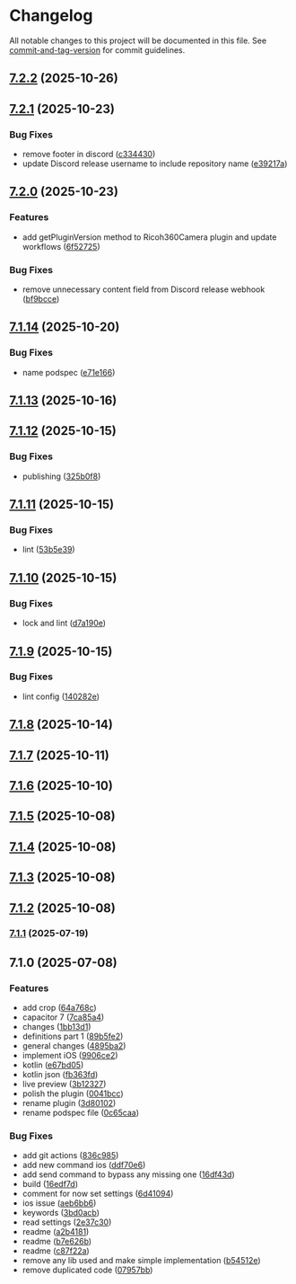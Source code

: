 # Changelog

All notable changes to this project will be documented in this file. See [commit-and-tag-version](https://github.com/absolute-version/commit-and-tag-version) for commit guidelines.

## [7.2.2](https://github.com/Cap-go/capacitor-ricoh360-camera-plugin/compare/7.2.1...7.2.2) (2025-10-26)

## [7.2.1](https://github.com/Cap-go/capacitor-ricoh360-camera-plugin/compare/7.2.0...7.2.1) (2025-10-23)


### Bug Fixes

* remove footer in discord ([c334430](https://github.com/Cap-go/capacitor-ricoh360-camera-plugin/commit/c334430711f770167009af7aae79cbb5ae177745))
* update Discord release username to include repository name ([e39217a](https://github.com/Cap-go/capacitor-ricoh360-camera-plugin/commit/e39217a82709a9492efa2b3ca726b43ac0a31c0a))

## [7.2.0](https://github.com/Cap-go/capacitor-ricoh360-camera-plugin/compare/7.1.14...7.2.0) (2025-10-23)


### Features

* add getPluginVersion method to Ricoh360Camera plugin and update workflows ([6f52725](https://github.com/Cap-go/capacitor-ricoh360-camera-plugin/commit/6f527259d31ccc41d1a816c936abdb5de00093e9))


### Bug Fixes

* remove unnecessary content field from Discord release webhook ([bf9bcce](https://github.com/Cap-go/capacitor-ricoh360-camera-plugin/commit/bf9bccee93d676d636e743dacb82e063544f6da0))

## [7.1.14](https://github.com/Cap-go/capacitor-ricoh360-camera-plugin/compare/7.1.13...7.1.14) (2025-10-20)


### Bug Fixes

* name podspec ([e71e166](https://github.com/Cap-go/capacitor-ricoh360-camera-plugin/commit/e71e166e1ee150aa8cac30da7176d82f8a0009d3))

## [7.1.13](https://github.com/Cap-go/capacitor-ricoh360-camera-plugin/compare/7.1.12...7.1.13) (2025-10-16)

## [7.1.12](https://github.com/Cap-go/capacitor-ricoh360-camera-plugin/compare/7.1.11...7.1.12) (2025-10-15)


### Bug Fixes

* publishing ([325b0f8](https://github.com/Cap-go/capacitor-ricoh360-camera-plugin/commit/325b0f849f735302ea9dfa249ff6b1db2752017e))

## [7.1.11](https://github.com/Cap-go/ricoh360-camera-plugin/compare/7.1.10...7.1.11) (2025-10-15)


### Bug Fixes

* lint ([53b5e39](https://github.com/Cap-go/ricoh360-camera-plugin/commit/53b5e393926433fd4f9cb0c3ec60e3c4eae4f991))

## [7.1.10](https://github.com/Cap-go/ricoh360-camera-plugin/compare/7.1.9...7.1.10) (2025-10-15)


### Bug Fixes

* lock and lint ([d7a190e](https://github.com/Cap-go/ricoh360-camera-plugin/commit/d7a190ec598bd248879642aea050e9e6debd34f7))

## [7.1.9](https://github.com/Cap-go/ricoh360-camera-plugin/compare/7.1.8...7.1.9) (2025-10-15)


### Bug Fixes

* lint config ([140282e](https://github.com/Cap-go/ricoh360-camera-plugin/commit/140282ea93fe49f9c72baca95f7283c4460d6393))

## [7.1.8](https://github.com/Cap-go/ricoh360-camera-plugin/compare/7.1.7...7.1.8) (2025-10-14)

## [7.1.7](https://github.com/Cap-go/ricoh360-camera-plugin/compare/7.1.6...7.1.7) (2025-10-11)

## [7.1.6](https://github.com/Cap-go/ricoh360-camera-plugin/compare/7.1.5...7.1.6) (2025-10-10)

## [7.1.5](https://github.com/Cap-go/ricoh360-camera-plugin/compare/7.1.4...7.1.5) (2025-10-08)

## [7.1.4](https://github.com/Cap-go/ricoh360-camera-plugin/compare/7.1.3...7.1.4) (2025-10-08)

## [7.1.3](https://github.com/Cap-go/ricoh360-camera-plugin/compare/7.1.2...7.1.3) (2025-10-08)

## [7.1.2](https://github.com/Cap-go/ricoh360-camera-plugin/compare/7.1.1...7.1.2) (2025-10-08)

### [7.1.1](https://github.com/Cap-go/ricoh360-camera-plugin/compare/7.1.0...7.1.1) (2025-07-19)

## 7.1.0 (2025-07-08)


### Features

* add crop ([64a768c](https://github.com/Cap-go/ricoh360-camera-plugin/commit/64a768c81a8a2ce92003d5210d39c2e186581ed9))
* capacitor 7 ([7ca85a4](https://github.com/Cap-go/ricoh360-camera-plugin/commit/7ca85a422de1628ea4a8a95784d6f24ed66cc159))
* changes ([1bb13d1](https://github.com/Cap-go/ricoh360-camera-plugin/commit/1bb13d1b364f2f08f9bc49e4d62d356e146f7508))
* definitions part 1 ([89b5fe2](https://github.com/Cap-go/ricoh360-camera-plugin/commit/89b5fe2a79d08df696cf1a861120fac24f83f15d))
* general changes ([4895ba2](https://github.com/Cap-go/ricoh360-camera-plugin/commit/4895ba28db04d20eec046d97931fab1c0c3f020b))
* implement iOS ([9906ce2](https://github.com/Cap-go/ricoh360-camera-plugin/commit/9906ce26a13cbf2fdea0c8a21c04d78e2a0564ab))
* kotlin ([e67bd05](https://github.com/Cap-go/ricoh360-camera-plugin/commit/e67bd059278e3388b01a0b27bf5fe2fae3f729cf))
* kotlin json ([fb363fd](https://github.com/Cap-go/ricoh360-camera-plugin/commit/fb363fd1c188c324afca60cceafca828419e2453))
* live preview ([3b12327](https://github.com/Cap-go/ricoh360-camera-plugin/commit/3b1232783a6b501f4cbb366992133f9fdf4f4fa4))
* polish the plugin ([0041bcc](https://github.com/Cap-go/ricoh360-camera-plugin/commit/0041bccb0fd3cbb90f3eca99c4305b747b060234))
* rename plugin ([3d80102](https://github.com/Cap-go/ricoh360-camera-plugin/commit/3d801026af72ad63f2696ebf175805cc6d14d5b9))
* rename podspec file ([0c65caa](https://github.com/Cap-go/ricoh360-camera-plugin/commit/0c65caa1c5bb411be331411b1db60f1e23beaefe))


### Bug Fixes

* add git actions ([836c985](https://github.com/Cap-go/ricoh360-camera-plugin/commit/836c9854ef82242846d67c7d99135d09ed5bdef4))
* add new command ios ([ddf70e6](https://github.com/Cap-go/ricoh360-camera-plugin/commit/ddf70e61e4c620616a8ecac74fe55463ee50fa53))
* add send command to bypass any missing one ([16df43d](https://github.com/Cap-go/ricoh360-camera-plugin/commit/16df43d5a8af25aa3810b3de6d6d1d90a5c9b582))
* build ([16edf7d](https://github.com/Cap-go/ricoh360-camera-plugin/commit/16edf7d4a33ac4ac03692b3b4e6b3255668c5dcc))
* comment for now set settings ([6d41094](https://github.com/Cap-go/ricoh360-camera-plugin/commit/6d410949d938f9eb1c4aa64de317518e81428b93))
* ios issue ([aeb6bb6](https://github.com/Cap-go/ricoh360-camera-plugin/commit/aeb6bb600590fb03be2675f737be85583667a221))
* keywords ([3bd0acb](https://github.com/Cap-go/ricoh360-camera-plugin/commit/3bd0acbab3b978e4dd93739eb88dc646cb504649))
* read settings ([2e37c30](https://github.com/Cap-go/ricoh360-camera-plugin/commit/2e37c30fc8b592ff8feaa32ee7a5018c02b74796))
* readme ([a2b4181](https://github.com/Cap-go/ricoh360-camera-plugin/commit/a2b41819d851073a8a6b741bf1f242663c792ecc))
* readme ([b7e626b](https://github.com/Cap-go/ricoh360-camera-plugin/commit/b7e626b5c32cd698939499b146aa97754d6d8291))
* readme ([c87f22a](https://github.com/Cap-go/ricoh360-camera-plugin/commit/c87f22a8b06eec21a542b12cbc5505e281cc693f))
* remove any lib used and make simple implementation ([b54512e](https://github.com/Cap-go/ricoh360-camera-plugin/commit/b54512e226877d1367597d07534e7d5d6179e937))
* remove duplicated code ([07957bb](https://github.com/Cap-go/ricoh360-camera-plugin/commit/07957bb313d08c6783170c9508ed7d8b7a04eb34))

